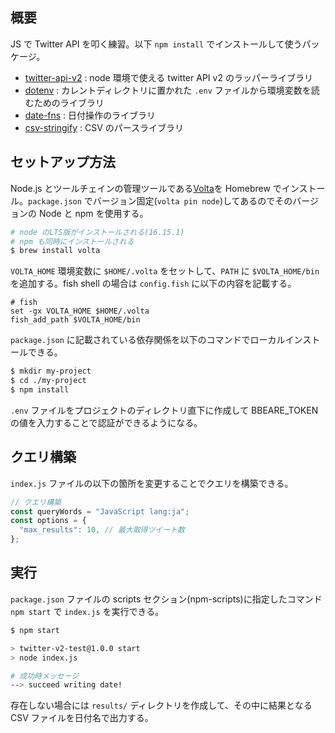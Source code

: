 
## 概要

JS で Twitter API を叩く練習。以下 `npm install` でインストールして使うパッケージ。

- [twitter-api-v2](https://github.com/PLhery/node-twitter-api-v2) : node 環境で使える twitter API v2 のラッパーライブラリ
- [dotenv](https://github.com/motdotla/dotenv) : カレントディレクトリに置かれた `.env` ファイルから環境変数を読むためのライブラリ
- [date-fns](https://github.com/date-fns/date-fns) : 日付操作のライブラリ
- [csv-stringify](https://github.com/adaltas/node-csv/tree/master/packages/csv-stringify) : CSV のパースライブラリ

## セットアップ方法

Node.js とツールチェインの管理ツールである[Volta](https://volta.sh)を Homebrew でインストール。`package.json` でバージョン固定(`volta pin node`)してあるのでそのバージョンの Node と npm を使用する。

```sh
# node のLTS版がインストールされる(16.15.1)
# npm も同時にインストールされる
$ brew install volta
```

`VOLTA_HOME` 環境変数に `$HOME/.volta` をセットして、`PATH` に `$VOLTA_HOME/bin` を追加する。fish shell の場合は `config.fish` に以下の内容を記載する。

```sh:config.fish
# fish
set -gx VOLTA_HOME $HOME/.volta
fish_add_path $VOLTA_HOME/bin
```

`package.json` に記載されている依存関係を以下のコマンドでローカルインストールできる。

```sh
$ mkdir my-project
$ cd ./my-project
$ npm install
```

`.env` ファイルをプロジェクトのディレクトリ直下に作成して BBEARE_TOKEN の値を入力することで認証ができるようになる。

## クエリ構築

`index.js` ファイルの以下の箇所を変更することでクエリを構築できる。

```js
// クエリ構築
const queryWords = "JavaScript lang:ja";
const options = { 
  "max_results": 10, // 最大取得ツイート数
};
```

## 実行

`package.json` ファイルの scripts セクション(npm-scripts)に指定したコマンド `npm start` で `index.js` を実行できる。

```sh
$ npm start

> twitter-v2-test@1.0.0 start
> node index.js

# 成功時メッセージ
--> succeed writing date!
```

存在しない場合には `results/` ディレクトリを作成して、その中に結果となる CSV ファイルを日付名で出力する。

